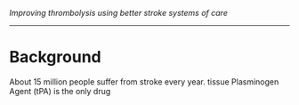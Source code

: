 _Improving thrombolysis using better stroke systems of care_

---

# Background

About 15 million people suffer from stroke every year. tissue Plasminogen Agent (tPA) is the only drug 